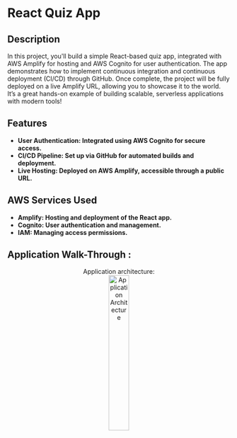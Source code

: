 <h1>React Quiz App</h1>


<h2>Description</h2>
In this project, you'll build a simple React-based quiz app, integrated with AWS Amplify for hosting and AWS Cognito for user authentication. The app demonstrates how to implement continuous integration and continuous deployment (CI/CD) through GitHub. Once complete, the project will be fully deployed on a live Amplify URL, allowing you to showcase it to the world. It’s a great hands-on example of building scalable, serverless applications with modern tools!
<br />


<h2>Features</h2>

- <b>User Authentication: Integrated using AWS Cognito for secure access.</b> 
- <b>CI/CD Pipeline: Set up via GitHub for automated builds and deployment.</b>
- <b>Live Hosting: Deployed on AWS Amplify, accessible through a public URL.</b> 

<h2>AWS Services Used</h2>

- <b>Amplify: Hosting and deployment of the React app.</b>
- <b>Cognito: User authentication and management.</b>
- <b>IAM: Managing access permissions.</b>

<h2>Application Walk-Through :</h2>
<p align="center">
Application architecture: <br/>
<img src="https://imgur.com/0RDVYSx.png" height="30%" width="30%" alt="Application Architecture"/>
<br />
